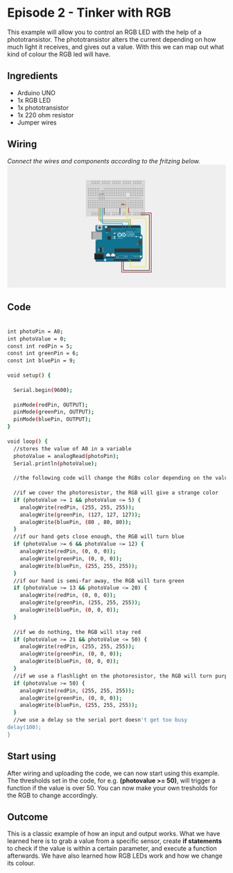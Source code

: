 # Episode 2 - Tinker with RGB
This example will allow you to control an RGB LED with the help of a phototransistor. The phototransistor alters the current depending on how much light it receives, and gives out a value. With this we can map out what kind of colour the RGB led will have.


## Ingredients
- Arduino UNO
- 1x RGB LED
- 1x phototransistor
- 1x 220 ohm resistor
- Jumper wires 


## Wiring
 *Connect the wires and components according to the fritzing below.*
![alt text](https://github.com/arduino/livecast/raw/master/Season%202/Episode%202%20-%20Tinker%20with%20RGB/img/episode2_fritzing.png "Logo Title Text 1")



## Code

```sh

int photoPin = A0;
int photoValue = 0;
const int redPin = 5;
const int greenPin = 6;
const int bluePin = 9;

void setup() {

  Serial.begin(9600);
  
  pinMode(redPin, OUTPUT);
  pinMode(greenPin, OUTPUT);
  pinMode(bluePin, OUTPUT);
}

void loop() {
  //stores the value of A0 in a variable
  photoValue = analogRead(photoPin);
  Serial.println(photoValue);

  //the following code will change the RGBs color depending on the value of the photoresistor
  
  //if we cover the photoresistor, the RGB will give a strange color
  if (photoValue >= 1 && photoValue <= 5) {
    analogWrite(redPin, (255, 255, 255));
    analogWrite(greenPin, (127, 127, 127));
    analogWrite(bluePin, (80 , 80, 80));
  }
  //if our hand gets close enough, the RGB will turn blue
  if (photoValue >= 6 && photoValue <= 12) {
    analogWrite(redPin, (0, 0, 0));
    analogWrite(greenPin, (0, 0, 0));
    analogWrite(bluePin, (255, 255, 255));
  }
  //if our hand is semi-far away, the RGB will turn green
  if (photoValue >= 13 && photoValue <= 20) {
    analogWrite(redPin, (0, 0, 0));
    analogWrite(greenPin, (255, 255, 255));
    analogWrite(bluePin, (0, 0, 0));
  }

  //if we do nothing, the RGB will stay red
  if (photoValue >= 21 && photoValue <= 50) {
    analogWrite(redPin, (255, 255, 255));
    analogWrite(greenPin, (0, 0, 0));
    analogWrite(bluePin, (0, 0, 0));
  }
  //if we use a flashlight on the photoresistor, the RGB will turn purple
  if (photoValue >= 50) {
    analogWrite(redPin, (255, 255, 255));
    analogWrite(greenPin, (0, 0, 0));
    analogWrite(bluePin, (255, 255, 255));
  }
  //we use a delay so the serial port doesn't get too busy
delay(100);
}

```

## Start using

After wiring and uploading the code, we can now start using this example. The thresholds set in the code, for e.g. **(photovalue >= 50)**, will trigger a function if the value is over 50. You can now make your own tresholds for the RGB to change accordingly.


## Outcome

This is a classic example of how an input and output works. What we have learned here is to grab a value from a specific sensor, create **if statements** to check if the value is within a certain parameter, and execute a function afterwards. We have also learned how RGB LEDs work and how we change its colour.



